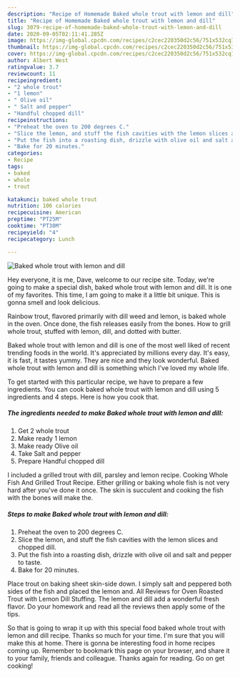 ```yaml
---
description: "Recipe of Homemade Baked whole trout with lemon and dill"
title: "Recipe of Homemade Baked whole trout with lemon and dill"
slug: 3079-recipe-of-homemade-baked-whole-trout-with-lemon-and-dill
date: 2020-09-05T02:11:41.285Z
image: https://img-global.cpcdn.com/recipes/c2cec220350d2c56/751x532cq70/baked-whole-trout-with-lemon-and-dill-recipe-main-photo.jpg
thumbnail: https://img-global.cpcdn.com/recipes/c2cec220350d2c56/751x532cq70/baked-whole-trout-with-lemon-and-dill-recipe-main-photo.jpg
cover: https://img-global.cpcdn.com/recipes/c2cec220350d2c56/751x532cq70/baked-whole-trout-with-lemon-and-dill-recipe-main-photo.jpg
author: Albert West
ratingvalue: 3.7
reviewcount: 11
recipeingredient:
- "2 whole trout"
- "1 lemon"
- " Olive oil"
- " Salt and pepper"
- "Handful chopped dill"
recipeinstructions:
- "Preheat the oven to 200 degrees C."
- "Slice the lemon, and stuff the fish cavities with the lemon slices and chopped dill."
- "Put the fish into a roasting dish, drizzle with olive oil and salt and pepper to taste."
- "Bake for 20 minutes."
categories:
- Recipe
tags:
- baked
- whole
- trout

katakunci: baked whole trout 
nutrition: 106 calories
recipecuisine: American
preptime: "PT25M"
cooktime: "PT30M"
recipeyield: "4"
recipecategory: Lunch

---
```



![Baked whole trout with lemon and dill](https://img-global.cpcdn.com/recipes/c2cec220350d2c56/751x532cq70/baked-whole-trout-with-lemon-and-dill-recipe-main-photo.jpg)

Hey everyone, it is me, Dave, welcome to our recipe site. Today, we're going to make a special dish, baked whole trout with lemon and dill. It is one of my favorites. This time, I am going to make it a little bit unique. This is gonna smell and look delicious.

Rainbow trout, flavored primarily with dill weed and lemon, is baked whole in the oven. Once done, the fish releases easily from the bones. How to grill whole trout, stuffed with lemon, dill, and dotted with butter.

Baked whole trout with lemon and dill is one of the most well liked of recent trending foods in the world. It's appreciated by millions every day. It's easy, it is fast, it tastes yummy. They are nice and they look wonderful. Baked whole trout with lemon and dill is something which I've loved my whole life.


To get started with this particular recipe, we have to prepare a few ingredients. You can cook baked whole trout with lemon and dill using 5 ingredients and 4 steps. Here is how you cook that.

<!--inarticleads1-->

##### The ingredients needed to make Baked whole trout with lemon and dill:

1. Get 2 whole trout
1. Make ready 1 lemon
1. Make ready  Olive oil
1. Take  Salt and pepper
1. Prepare Handful chopped dill


I included a grilled trout with dill, parsley and lemon recipe. Cooking Whole Fish And Grilled Trout Recipe. Either grilling or baking whole fish is not very hard after you&#39;ve done it once. The skin is succulent and cooking the fish with the bones will make the. 

<!--inarticleads2-->

##### Steps to make Baked whole trout with lemon and dill:

1. Preheat the oven to 200 degrees C.
1. Slice the lemon, and stuff the fish cavities with the lemon slices and chopped dill.
1. Put the fish into a roasting dish, drizzle with olive oil and salt and pepper to taste.
1. Bake for 20 minutes.


Place trout on baking sheet skin-side down. I simply salt and peppered both sides of the fish and placed the lemon and. All Reviews for Oven Roasted Trout with Lemon Dill Stuffing. The lemon and dill add a wonderful fresh flavor. Do your homework and read all the reviews then apply some of the tips. 

So that is going to wrap it up with this special food baked whole trout with lemon and dill recipe. Thanks so much for your time. I'm sure that you will make this at home. There is gonna be interesting food in home recipes coming up. Remember to bookmark this page on your browser, and share it to your family, friends and colleague. Thanks again for reading. Go on get cooking!
